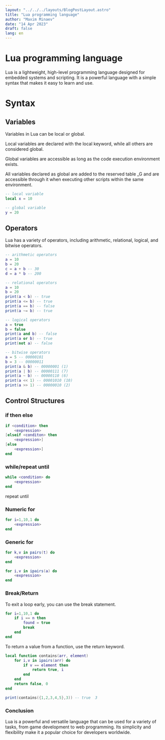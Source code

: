 ```yaml
---
layout: "../../../layouts/BlogPostLayout.astro"
title: "Lua programming language"
author: "Maxim Minaev"
date: "14 Apr 2023"
draft: false
lang: en
---
```

# Lua programming language
Lua is a lightweight, high-level programming language designed for embedded systems and scripting. It is a powerful language with a simple syntax that makes it easy to learn and use.

# Syntax
## Variables
Variables in Lua can be local or global.

Local variables are declared with the local keyword, while all others are considered global.

Global variables are accessible as long as the code execution environment exists.

All variables declared as global are added to the reserved table _G and are accessible through it when executing other scripts within the same environment.

```lua
-- local variable
local x = 10 

-- global variable
y = 20 
```

## Operators
Lua has a variety of operators, including arithmetic, relational, logical, and bitwise operators.

```lua
-- arithmetic operators
a = 10
b = 20
c = a + b -- 30
d = a * b -- 200

-- relational operators
a = 10
b = 20
print(a < b) -- true
print(a <= b) -- true
print(a == b) -- false
print(a ~= b) -- true

-- logical operators
a = true
b = false
print(a and b) -- false
print(a or b) -- true
print(not a) -- false

-- bitwise operators
a = 5 -- 00000101
b = 3 -- 00000011
print(a & b) -- 00000001 (1)
print(a | b) -- 00000111 (7)
print(a ~ b) -- 00000110 (6)
print(a << 1) -- 00001010 (10)
print(a >> 1) -- 00000010 (2)
```

## Control Structures
### if then else
```lua
if <condition> then
	<expression> 
[elseif <conditon> then
	<expression>]
[else
	<expression>]
end
```
### while/repeat until
```lua
while <condition> do
	<expression>
end
```
repeat
	<expression>
until <condition>

### Numeric for
```lua
for i=1,10,1 do
	<expression>
end
```
### Generic for
```lua
for k,v in pairs(t) do
	<expression>
end

for i,v in ipairs(a) do
	<expression>
end
```
### Break/Return
To exit a loop early, you can use the break statement.
```lua
for i=1,10,1 do
	if i == n then
		found = true
		break
	end
end
```
To return a value from a function, use the return keyword.
```lua
local function contains(arr, element)
	for i,v in ipairs(arr) do
		if v == element then
			return true, i
		end
	end
	return false, 0
end

print(contains({1,2,3,4,5},3)) -- true	3
```
### Conclusion
Lua is a powerful and versatile language that can be used for a variety of tasks, from game development to web programming. Its simplicity and flexibility make it a popular choice for developers worldwide.